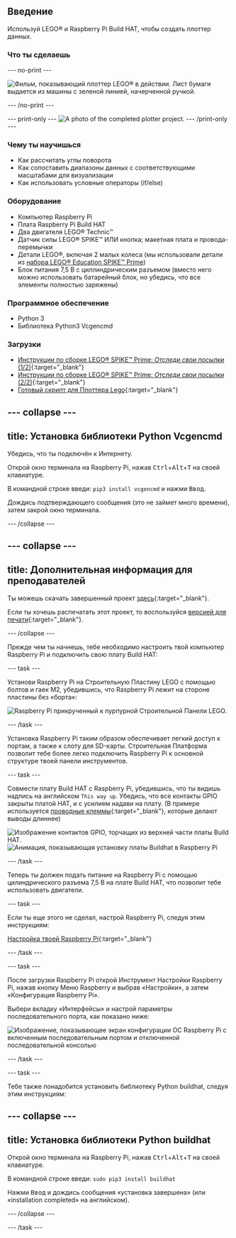 ## Введение

Используй LEGO® и Raspberry Pi Build HAT, чтобы создать плоттер данных.

### Что ты сделаешь

--- no-print ---

![Фильм, показывающий плоттер LEGO® в действии. Лист бумаги выдается из машины с зеленой линией, начерченной ручкой.](images/plotter_demo.gif)

--- /no-print ---

--- print-only --- ![A photo of the completed plotter project.](images/completed.jpg) --- /print-only ---

### Чему ты научишься

+ Как рассчитать углы поворота
+ Как сопоставить диапазоны данных с соответствующими масштабами для визуализации
+ Как использовать условные операторы (if/else)

### Оборудование

+ Компьютер Raspberry Pi
+ Плата Raspberry Pi Build HAT
+ Два двигателя LEGO® Technic™
+ Датчик силы LEGO® SPIKE™ ИЛИ кнопка; макетная плата и провода-перемычки
+ Детали LEGO®, включая 2 малых колеса (мы использовали детали из [набора LEGO® Education SPIKE™ Prime](https://education.lego.com/en-gb/product/spike-prime))
+ Блок питания 7,5 В с циллиндрическим разъемом (вместо него можно использовать батарейный блок, но убедись, что все элементы полностью заряжены)

### Программное обеспечение

+ Python 3
+ Библиотека Python3 Vcgencmd

### Загрузки

+ [Инструкции по сборке LEGO® SPIKE™ Prime: *Отследи свои посылки* (1/2)](https://le-www-live-s.legocdn.com/sc/media/lessons/prime/pdf/building-instructions/track-your-packages-bi-pdf-book1of2-05883f81fed73ac3738781d084e0d4e2.pdf){:target="_blank"}
+ [Инструкции по сборке LEGO® SPIKE™ Prime: *Отследи свои посылки* (2/2)](https://le-www-live-s.legocdn.com/sc/media/lessons/prime/pdf/building-instructions/track-your-packages-bi-pdf-book2of2-80dc3c8c61ec2d2ffa785b688326ef74.pdf){:target="_blank"}
+ [Готовый скрипт для Плоттера Lego](http://rpf.io/p/ru-RU/lego-plotter-go){:target="_blank"}

--- collapse ---
---
title: Установка библиотеки Python Vcgencmd
---

Убедись, что ты подключён к Интернету.

Открой окно терминала на Raspberry Pi, нажав <kbd>Ctrl</kbd>+<kbd>Alt</kbd>+<kbd>T</kbd> на своей клавиатуре.

В командной строке введи: `pip3 install vcgencmd` и нажми <kbd>Ввод</kbd>.

Дождись подтверждающего сообщения (это не займет много времени), затем закрой окно терминала.

--- /collapse ---

--- collapse ---
---
title: Дополнительная информация для преподавателей
---

Ты можешь скачать завершенный проект [здесь](http://rpf.io/p/ru-RU/projectName-get){:target="_blank"}.

Если ты хочешь распечатать этот проект, то воспользуйся [версией для печати](https://projects.raspberrypi.org/ru-RU/projects/projectName/print){:target="_blank"}.

--- /collapse ---

Прежде чем ты начнешь, тебе необходимо настроить твой компьютер Raspberry Pi и подключить свою плату Build HAT:

--- task ---

Установи Raspberry Pi на Cтроительную Пластину LEGO с помощью болтов и гаек M2, убедившись, что Raspberry Pi лежит на стороне пластины без «борта»:

 ![Raspberry Pi прикрученный к пурпурной Строительной Панели LEGO.](images/build_11.jpg)

--- /task ---

Установка Raspberry Pi таким образом обеспечивает легкий доступ к портам, а также к слоту для SD-карты. Строительная Платформа позволит тебе более легко подключить Raspberry Pi к основной структуре твоей панели инструментов.

--- task ---

Совмести плату Build HAT с Raspberry Pi, убедившись, что ты видишь надпись на английском `This way up`. Убедись, что все контакты GPIO закрыты платой HAT, и с усилием надави на плату. (В примере используется [проводные клеммы](https://www.adafruit.com/product/2223){:target="_blank"}, которые делают выводы длиннее)

![Изображение контактов GPIO, торчащих из верхней части платы Build HAT.](images/build_15.jpg) ![Анимация, показывающая установку платы Buildhat в Raspberry Pi](images/haton.gif)

--- /task ---

Теперь ты должен подать питание на Raspberry Pi с помощью цилиндрического разъема 7,5 В на плате Build HAT, что позволит тебе использовать двигатели.

--- task ---

Если ты еще этого не сделал, настрой Raspberry Pi, следуя этим инструкциям:

[Настройка твоей Raspberry Pi](https://projects.raspberrypi.org/ru-RU/projects/raspberry-pi-setting-up){:target="_blank"}

--- /task ---

--- task ---

После загрузки Raspberry Pi открой Инструмент Настройки Raspberry Pi, нажав кнопку Меню Raspberry и выбрав «Настройки», а затем «Конфигурация Raspberry Pi».

Выбери вкладку «Интерфейсы» и настрой параметры последовательного порта, как показано ниже:

![Изображение, показывающее экран конфигурации ОС Raspberry Pi с включенным последовательным портом и отключенной последовательной консолью](images/configshot.jpg)

--- /task ---

--- task ---

Тебе также понадобится установить библиотеку Python buildhat, следуя этим инструкциям:

--- collapse ---
---
title: Установка библиотеки Python buildhat
---

Открой окно терминала на Raspberry Pi, нажав <kbd>Ctrl</kbd>+<kbd>Alt</kbd>+<kbd>T</kbd> на своей клавиатуре.

В командной строке введи: `sudo pip3 install buildhat`

Нажми <kbd>Ввод</kbd> и дождись сообщения «установка завершена» (или «installation completed» на английском).

--- /collapse ---

--- /task ---
